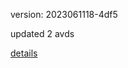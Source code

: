 version: 2023061118-4df5

updated 2 avds

[details](https://github.com/0x74f917491bfa7ebfa379/ali_avd_db/blob/master/change_log/2023/06/11/18/4df5.txt)
